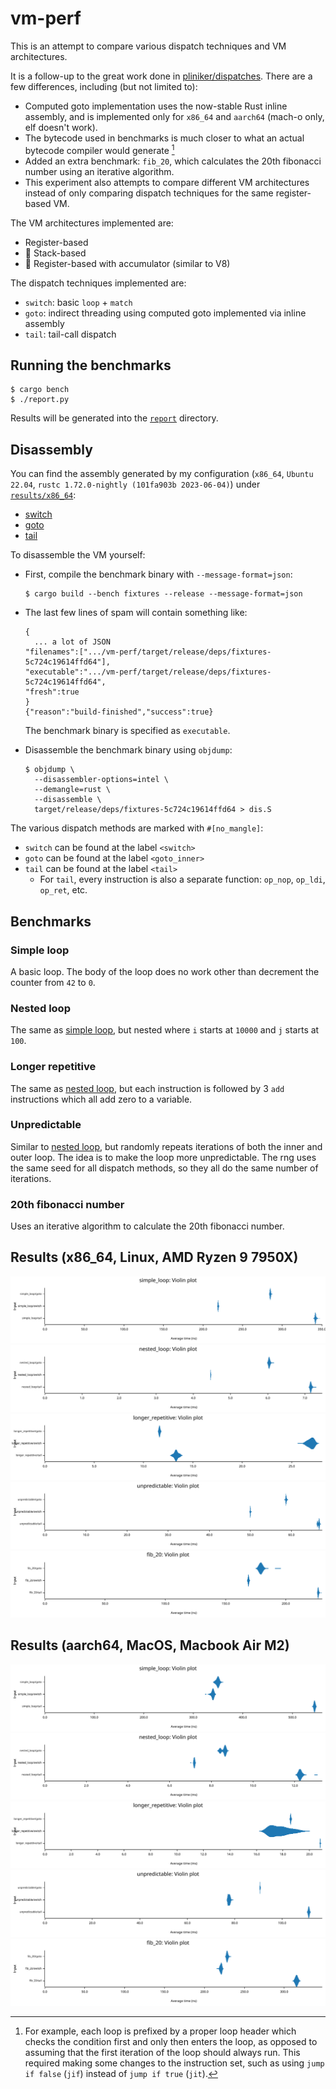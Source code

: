 # vm-perf

This is an attempt to compare various dispatch techniques and VM architectures.

It is a follow-up to the great work done in [pliniker/dispatches](https://github.com/pliniker/dispatchers).
There are a few differences, including (but not limited to):
- Computed goto implementation uses the now-stable Rust inline assembly, and is implemented only for `x86_64` and `aarch64` (mach-o only, elf doesn't work).
- The bytecode used in benchmarks is much closer to what an actual bytecode compiler would generate [^1]
- Added an extra benchmark: `fib_20`, which calculates the 20th fibonacci number using an iterative algorithm.
- This experiment also attempts to compare different VM architectures instead of only comparing dispatch techniques for the same register-based VM.

The VM architectures implemented are:
- Register-based
- 🚧 Stack-based
- 🚧 Register-based with accumulator (similar to V8)

The dispatch techniques implemented are:
- `switch`: basic `loop` + `match`
- `goto`: indirect threading using computed goto implemented via inline assembly
- `tail`: tail-call dispatch

## Running the benchmarks

```
$ cargo bench
$ ./report.py
```

Results will be generated into the [`report`](./report) directory.

## Disassembly

You can find the assembly generated by my configuration (`x86_64`, `Ubuntu 22.04`, `rustc 1.72.0-nightly (101fa903b 2023-06-04)`) under [`results/x86_64`](./results/x86_64):
- [switch](./results/x86_64/switch.S)
- [goto](./results/x86_64/goto.S)
- [tail](./results/x86_64/tail.S)

To disassemble the VM yourself:

- First, compile the benchmark binary with `--message-format=json`:
  ```
  $ cargo build --bench fixtures --release --message-format=json
  ```

- The last few lines of spam will contain something like:
  ```
  {
    ... a lot of JSON
  "filenames":[".../vm-perf/target/release/deps/fixtures-5c724c19614ffd64"],
  "executable":".../vm-perf/target/release/deps/fixtures-5c724c19614ffd64",
  "fresh":true
  }
  {"reason":"build-finished","success":true}
  ```
  The benchmark binary is specified as `executable`.

- Disassemble the benchmark binary using `objdump`:
  ```
  $ objdump \
    --disassembler-options=intel \
    --demangle=rust \
    --disassemble \
    target/release/deps/fixtures-5c724c19614ffd64 > dis.S
  ```

The various dispatch methods are marked with `#[no_mangle]`:
- `switch` can be found at the label `<switch>`
- `goto` can be found at the label `<goto_inner>`
- `tail` can be found at the label `<tail>`
  - For `tail`, every instruction is also a separate function: `op_nop`, `op_ldi`, `op_ret`, etc.

## Benchmarks

### Simple loop

A basic loop. The body of the loop does no work other than decrement the counter from `42` to `0`.

### Nested loop

The same as [simple loop](#simple-loop), but nested where `i` starts at `10000` and `j` starts at `100`.

### Longer repetitive

The same as [nested loop](#nested-loop), but each instruction is followed by 3 `add` instructions which all add zero to a variable.

### Unpredictable

Similar to [nested loop](#nested-loop), but randomly repeats iterations of both the inner and outer loop. The idea is to make the loop more unpredictable. The rng uses the same seed for all dispatch methods, so they all do the same number of iterations.

### 20th fibonacci number

Uses an iterative algorithm to calculate the 20th fibonacci number.

## Results (x86_64, Linux, AMD Ryzen 9 7950X)

<img src="./results/x86_64/simple_loop_violin.svg">
<img src="./results/x86_64/nested_loop_violin.svg">
<img src="./results/x86_64/longer_repetitive_violin.svg">
<img src="./results/x86_64/unpredictable_violin.svg">
<img src="./results/x86_64/fib_20_violin.svg">

## Results (aarch64, MacOS, Macbook Air M2)

<img src="./results/aarch64/simple_loop_violin.svg">
<img src="./results/aarch64/nested_loop_violin.svg">
<img src="./results/aarch64/longer_repetitive_violin.svg">
<img src="./results/aarch64/unpredictable_violin.svg">
<img src="./results/aarch64/fib_20_violin.svg">

[^1]: For example, each loop is prefixed by a proper loop header which checks the condition first and only then enters the loop, as opposed to assuming that the first iteration of the loop should always run. This required making some changes to the instruction set, such as using `jump if false` (`jif`) instead of `jump if true` (`jit`).
